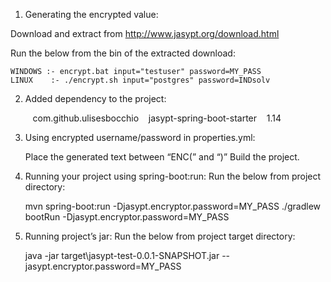 1. Generating the encrypted value:

  Download and extract from http://www.jasypt.org/download.html

  Run the below from the bin of the extracted download:

	WINDOWS :- encrypt.bat input="testuser" password=MY_PASS
	LINUX    :- ./encrypt.sh input="postgres" password=INDsolv

2. Added dependency to the project:

    <dependency>
	   <groupId>com.github.ulisesbocchio</groupId>
	   <artifactId>jasypt-spring-boot-starter</artifactId>
	   <version>1.14</version>
	</dependency>

3. Using encrypted username/password in properties.yml:

    Place the generated text between “ENC(” and “)”
	Build the project. 

4. Running your project using spring-boot:run:		Run the below from project directory:
	
    mvn spring-boot:run -Djasypt.encryptor.password=MY_PASS
    ./gradlew bootRun -Djasypt.encryptor.password=MY_PASS
	
5. Running project’s jar:
  Run the below from project target directory:

	java -jar target\jasypt-test-0.0.1-SNAPSHOT.jar --jasypt.encryptor.password=MY_PASS
	


